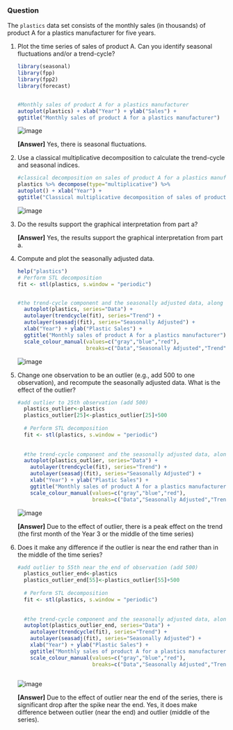 ### Question

The `plastics` data set consists of the monthly sales (in thousands) of product A for a plastics manufacturer for five years.

1. Plot the time series of sales of product A. Can you identify seasonal fluctuations and/or a trend-cycle?

      ```r
    library(seasonal)
    library(fpp)
    library(fpp2)
    library(forecast)


    #Monthly sales of product A for a plastics manufacturer
    autoplot(plastics) + xlab("Year") + ylab("Sales") +
      ggtitle("Monthly sales of product A for a plastics manufacturer")
      ```
    ![image](https://github.com/user-attachments/assets/9f3bf92e-5e95-4d65-ab26-dd5123a75569)

    **[Answer]** Yes, there is seasonal fluctuations.

2. Use a classical multiplicative decomposition to calculate the trend-cycle and seasonal indices.

      ```r
      #classical decomposition on sales of product A for a plastics manufacturer time series data
    plastics %>% decompose(type="multiplicative") %>%
      autoplot() + xlab("Year") +
      ggtitle("Classical multiplicative decomposition of sales of product A for a plastic manufacturer")
      ```
    ![image](https://github.com/user-attachments/assets/7c2785ca-1786-44f2-b6e0-5e5d846854cc)

3. Do the results support the graphical interpretation from part a?

    **[Answer]** Yes, the results support the graphical interpretation from part a.

4. Compute and plot the seasonally adjusted data.
    ```r
    help("plastics")
    # Perform STL decomposition
    fit <- stl(plastics, s.window = "periodic")


    #the trend-cycle component and the seasonally adjusted data, along with the original data.
      autoplot(plastics, series="Data") +
      autolayer(trendcycle(fit), series="Trend") +
      autolayer(seasadj(fit), series="Seasonally Adjusted") +
      xlab("Year") + ylab("Plastic Sales") +
      ggtitle("Monthly sales of product A for a plastics manufacturer") +
      scale_colour_manual(values=c("gray","blue","red"),
                          breaks=c("Data","Seasonally Adjusted","Trend"))

    ```
    ![image](https://github.com/user-attachments/assets/4678972e-59e4-43d1-a48c-c2638e826a2c)

5. Change one observation to be an outlier (e.g., add 500 to one observation), and recompute the seasonally adjusted data. What is the effect of the outlier?

    ```r
    #add outlier to 25th observation (add 500)
      plastics_outlier<-plastics
      plastics_outlier[25]<-plastics_outlier[25]+500
      
      # Perform STL decomposition
      fit <- stl(plastics, s.window = "periodic")
      
      
      #the trend-cycle component and the seasonally adjusted data, along with the original data.
      autoplot(plastics_outlier, series="Data") +
        autolayer(trendcycle(fit), series="Trend") +
        autolayer(seasadj(fit), series="Seasonally Adjusted") +
        xlab("Year") + ylab("Plastic Sales") +
        ggtitle("Monthly sales of product A for a plastics manufacturer") +
        scale_colour_manual(values=c("gray","blue","red"),
                            breaks=c("Data","Seasonally Adjusted","Trend"))
    
    ```
    ![image](https://github.com/user-attachments/assets/028cc8b4-370e-4067-964d-76761fe29f5b)

    **[Answer]** Due to the effect of outlier, there is a peak effect on the trend (the first month of the Year 3 or the middle of the time series)
6. Does it make any difference if the outlier is near the end rather than in the middle of the time series?

    ```r
    #add outlier to 55th near the end of observation (add 500)
      plastics_outlier_end<-plastics
      plastics_outlier_end[55]<-plastics_outlier[55]+500
      
      # Perform STL decomposition
      fit <- stl(plastics, s.window = "periodic")
      
      
      #the trend-cycle component and the seasonally adjusted data, along with the original data.
      autoplot(plastics_outlier_end, series="Data") +
        autolayer(trendcycle(fit), series="Trend") +
        autolayer(seasadj(fit), series="Seasonally Adjusted") +
        xlab("Year") + ylab("Plastic Sales") +
        ggtitle("Monthly sales of product A for a plastics manufacturer") +
        scale_colour_manual(values=c("gray","blue","red"),
                            breaks=c("Data","Seasonally Adjusted","Trend"))
      
    ```
    ![image](https://github.com/user-attachments/assets/33810a8d-e3bf-4117-b589-71466da4aedf)

      **[Answer]** Due to the effect of outlier near the end of the series, there is significant drop after the spike near the end. Yes, it does make difference between outlier (near the end) and outlier (middle of the series).
